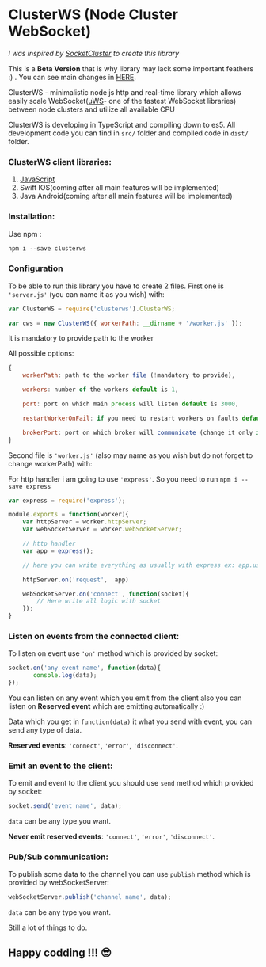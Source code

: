 # ClusterWS (Node Cluster WebSocket)

*I was inspired by [SocketCluster](https://github.com/SocketCluster/socketcluster) to create this library*

This is a **Beta Version** that is why library may lack some important feathers :) . You can see main changes in [HERE](./information/CHANGELOG.md).

ClusterWS - minimalistic node js http and real-time library which allows easily scale WebSocket([uWS](https://github.com/uNetworking/uWebSockets)- one of the fastest WebSocket libraries) between node clusters and utilize all available CPU

ClusterWS is developing in TypeScript and compiling down to es5. All development code you can find in `src/` folder and compiled code in `dist/` folder.

### ClusterWS client libraries:

1. [JavaScript](https://github.com/goriunov/ClusterWS-Client-JS)
2. Swift IOS(coming after all main features will be implemented)
3. Java Android(coming after all main features will be implemented)

### Installation:

Use npm :

```js
npm i --save clusterws
```

### Configuration

To be able to run this library you have to create 2 files. First one is `'server.js'` (you can name it as you wish) with:

```js
var ClusterWS = require('clusterws').ClusterWS;

var cws = new ClusterWS({ workerPath: __dirname + '/worker.js' });
```

It is mandatory to provide path to the worker

All possible options:

```js
{
    workerPath: path to the worker file (!mandatory to provide),

    workers: number of the workers default is 1,

    port: port on which main process will listen default is 3000,

    restartWorkerOnFail: if you need to restart workers on faults default is false,

    brokerPort: port on which broker will communicate (change it only if default port is busy) default is 9346
}
```

Second file is `'worker.js'` (also may name as you wish but do not forget to change workerPath) with:

For http handler i am going to use `'express'`. So you need to run `npm i --save express`

```js
var express = require('express');

module.exports = function(worker){
    var httpServer = worker.httpServer;
    var webSocketServer = worker.webSocketServer;

    // http handler
    var app = express();

    // here you can write everything as usually with express ex: app.use('/' and what you need);

    httpServer.on('request',  app)

    webSocketServer.on('connect', function(socket){
        // Here write all logic with socket
    });
}
```

### Listen on events from the connected client:

To listen on event use `'on'` method which is provided by socket:

```js
socket.on('any event name', function(data){
       console.log(data);
});
```

You can listen on any event which you emit from the client also you can listen on **Reserved event** which are emitting automatically :)

Data which you get in `function(data)` it what you send with event, you can send any type of data.

**Reserved events**: `'connect'`, `'error'`, `'disconnect'`.

### Emit an event to the client:

To emit and event to the client you should use `send` method which provided by socket:

```js
socket.send('event name', data);
```

`data` can be any type you want.

**Never emit reserved events**: `'connect'`, `'error'`, `'disconnect'`.

### Pub/Sub communication:

To publish some data to the channel you can use `publish` method which is provided by webSocketServer:

```js
webSocketServer.publish('channel name', data);
```

`data` can be any type you want.

Still a lot of things to do.

## Happy codding !!! :sunglasses:



